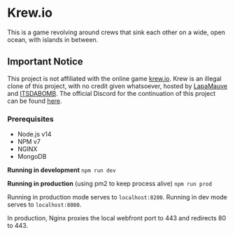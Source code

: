 # Krew.io
This is a game revolving around crews that sink each other on a wide, open ocean, with islands in between.

## Important Notice
This project is not affiliated with the online game [krew.io](https://krew.io). Krew is an illegal clone of this project, with no credit given whatsoever, hosted by [LapaMauve](https://github.com/LapaMauve) and [ITSDABOMB](https://github.com/Itsdabombgit). The official Discord for the continuation of this project can be found [here](https://discord.boatgame.io).
### Prerequisites
 * Node.js v14
 * NPM v7
 * NGINX
 * MongoDB

**Running in development**
``npm run dev``

**Running in production** (using pm2 to keep process alive)
``npm run prod``

Running in production mode serves to ``localhost:8200``.
Running in dev mode serves to ``localhost:8080``.

In production, Nginx proxies the local webfront port to 443 and redirects 80 to 443. 
